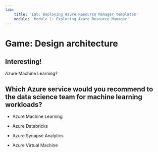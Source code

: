 ```yaml
---
lab:
    title: 'Lab: Deploying Azure Resource Manager templates'
    module: 'Module 1: Exploring Azure Resource Manager'
---
```


# Game: Design architecture

## Interesting!

Azure Machine Learning?

## Which Azure service would you recommend to the data science team for machine learning workloads?

- Azure Machine Learning

- Azure Databricks

- Azure Synapse Analytics

- Azure Virtual Machine

